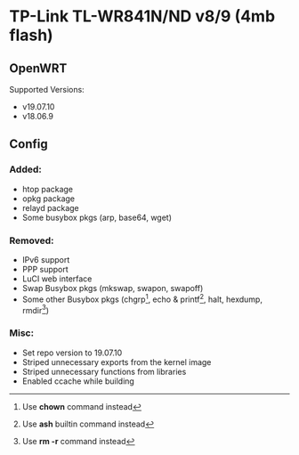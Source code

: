 # TP-Link TL-WR841N/ND v8/9 (4mb flash)

## OpenWRT
Supported Versions:
  - v19.07.10
  - v18.06.9

## Config
### Added:
* htop package
* opkg package
* relayd package
* Some busybox pkgs (arp, base64, wget)

### Removed:
* IPv6 support
* PPP support
* LuCI web interface
* Swap Busybox pkgs (mkswap, swapon, swapoff)
* Some other Busybox pkgs (chgrp[^1], echo & printf[^2], halt, hexdump, rmdir[^3])

### Misc:
* Set repo version to 19.07.10
* Striped unnecessary exports from the kernel image
* Striped unnecessary functions from libraries
* Enabled ccache while building

[^1]: Use **chown** command instead
[^2]: Use **ash** builtin command instead
[^3]: Use **rm -r** command instead
